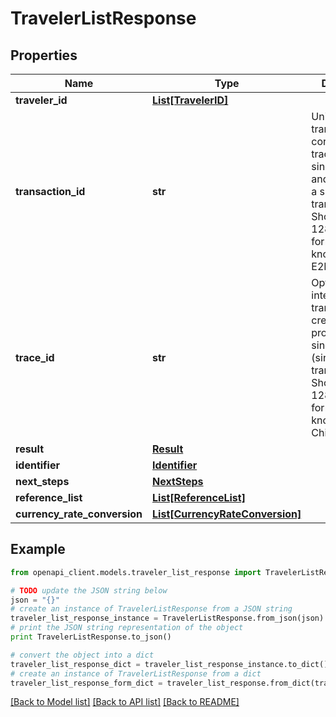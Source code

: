 # TravelerListResponse


## Properties
Name | Type | Description | Notes
------------ | ------------- | ------------- | -------------
**traveler_id** | [**List[TravelerID]**](TravelerID.md) |  | [optional] 
**transaction_id** | **str** | Unique transaction, correlation or tracking id for a single request and reply i.e. for a single transaction. Should be a 128 bit GUID format. Also know as E2ETrackingId. | [optional] 
**trace_id** | **str** | Optional ID for internal child transactions created for processing a single request (single transaction). Should be a 128 bit GUID format. Also known as ChildTrackingId. | [optional] 
**result** | [**Result**](Result.md) |  | [optional] 
**identifier** | [**Identifier**](Identifier.md) |  | [optional] 
**next_steps** | [**NextSteps**](NextSteps.md) |  | [optional] 
**reference_list** | [**List[ReferenceList]**](ReferenceList.md) |  | [optional] 
**currency_rate_conversion** | [**List[CurrencyRateConversion]**](CurrencyRateConversion.md) |  | [optional] 

## Example

```python
from openapi_client.models.traveler_list_response import TravelerListResponse

# TODO update the JSON string below
json = "{}"
# create an instance of TravelerListResponse from a JSON string
traveler_list_response_instance = TravelerListResponse.from_json(json)
# print the JSON string representation of the object
print TravelerListResponse.to_json()

# convert the object into a dict
traveler_list_response_dict = traveler_list_response_instance.to_dict()
# create an instance of TravelerListResponse from a dict
traveler_list_response_form_dict = traveler_list_response.from_dict(traveler_list_response_dict)
```
[[Back to Model list]](../README.md#documentation-for-models) [[Back to API list]](../README.md#documentation-for-api-endpoints) [[Back to README]](../README.md)


